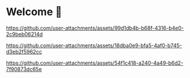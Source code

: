 # Welcome  👋




https://github.com/user-attachments/assets/99d1db4b-b68f-4316-b4e0-2c9beb06214d




https://github.com/user-attachments/assets/18dba0e9-bfa5-4af0-b745-d3eb2f5962cc




https://github.com/user-attachments/assets/54f1c418-a240-4a49-b6d2-7f90873dc65e


